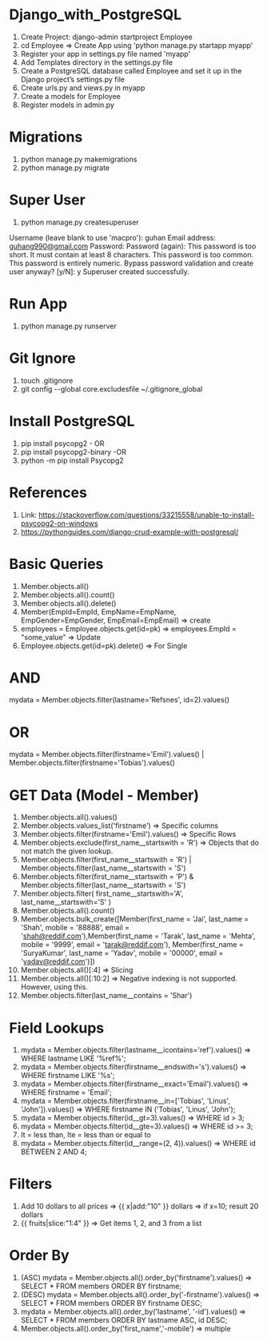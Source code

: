 # Django_with_PostgreSQL

1. Create Project: django-admin startproject Employee
2. cd Employee => Create App using 'python manage.py startapp myapp'
3. Register your app in settings.py file named 'myapp'
4. Add Templates directory in the settings.py file
5. Create a PostgreSQL database called Employee and set it up in the Django project’s settings.py file
6. Create urls.py and views.py in myapp
7. Create a models for Employee
8. Register models in admin.py

# Migrations

1. python manage.py makemigrations
2. python manage.py migrate

# Super User

1. python manage.py createsuperuser

Username (leave blank to use 'macpro'): guhan
Email address: guhang990@gmail.com
Password:
Password (again):
This password is too short. It must contain at least 8 characters.
This password is too common.
This password is entirely numeric.
Bypass password validation and create user anyway? [y/N]: y
Superuser created successfully.

# Run App

1. python manage.py runserver

# Git Ignore 

1. touch .gitignore
2. git config --global core.excludesfile ~/.gitignore_global

# Install PostgreSQL

1. pip install psycopg2 - OR
2. pip install psycopg2-binary -OR
3. python -m pip install Psycopg2

# References

1. Link: https://stackoverflow.com/questions/33215558/unable-to-install-psycopg2-on-windows
2. https://pythonguides.com/django-crud-example-with-postgresql/

# Basic Queries

1. Member.objects.all()
2. Member.objects.all().count()
3. Member.objects.all().delete()
4. Member(EmpId=EmpId, EmpName=EmpName, EmpGender=EmpGender, EmpEmail=EmpEmail) => create
5. employees = Employee.objects.get(id=pk) =>  employees.EmpId = "some_value" => Update
6. Employee.objects.get(id=pk).delete() => For Single

# AND 

mydata = Member.objects.filter(lastname='Refsnes', id=2).values()

# OR 

mydata = Member.objects.filter(firstname='Emil').values() | Member.objects.filter(firstname='Tobias').values()

# GET Data (Model - Member)

1. Member.objects.all().values()
2. Member.objects.values_list('firstname')  => Specific columns
3. Member.objects.filter(firstname='Emil').values() => Specific Rows
4. Member.objects.exclude(first_name__startswith = 'R')   => Objects that do not match the given lookup.
5. Member.objects.filter(first_name__startswith = 'R') | Member.objects.filter(last_name__startswith = 'S') 
6. Member.objects.filter(first_name__startswith = 'P') & Member.objects.filter(last_name__startswith = 'S') 
7. Member.objects.filter( first_name__startswith='A', last_name__startswith='S' )
8. Member.objects.all().count()
9. Member.objects.bulk_create([Member(first_name = 'Jai', last_name = 'Shah', mobile = '88888', email = 'shah@reddif.com'),Member(first_name = 'Tarak', last_name = 'Mehta', mobile = '9999', email = 'tarak@reddif.com'), Member(first_name = 'SuryaKumar', last_name = 'Yadav', mobile = '00000', email = 'yadav@reddif.com')])
10. Member.objects.all()[:4]      => Slicing
11. Member.objects.all()[:10:2]    => Negative indexing is not supported. However, using this.
12. Member.objects.filter(last_name__contains = 'Shar')

# Field Lookups

1. mydata = Member.objects.filter(lastname__icontains='ref').values() => WHERE lastname LIKE '%ref%'; 
2. mydata = Member.objects.filter(firstname__endswith='s').values() => WHERE firstname LIKE '%s';
3. mydata = Member.objects.filter(firstname__exact='Email').values() => WHERE firstname = 'Email';
4. mydata = Member.objects.filter(firstname__in=['Tobias', 'Linus', 'John']).values() => WHERE firstname IN ('Tobias', 'Linus', 'John');
5. mydata = Member.objects.filter(id__gt=3).values() => WHERE id > 3;
6. mydata = Member.objects.filter(id__gte=3).values() => WHERE id >= 3;
7. lt = less than, lte = less than or equal to
8. mydata = Member.objects.filter(id__range=(2, 4)).values() => WHERE id BETWEEN 2 AND 4;

# Filters

1. Add 10 dollars to all prices => {{ x|add:"10" }} dollars => if x=10; result 20 dollars
2. {{ fruits|slice:"1:4" }} => Get items 1, 2, and 3 from a list

# Order By

1. (ASC) mydata = Member.objects.all().order_by('firstname').values()  => SELECT * FROM members ORDER BY firstname;
2. (DESC) mydata = Member.objects.all().order_by('-firstname').values() => SELECT * FROM members ORDER BY firstname DESC;
3. mydata = Member.objects.all().order_by('lastname', '-id').values() => SELECT * FROM members ORDER BY lastname ASC, id DESC;
4. Member.objects.all().order_by('first_name','-mobile') => multiple
